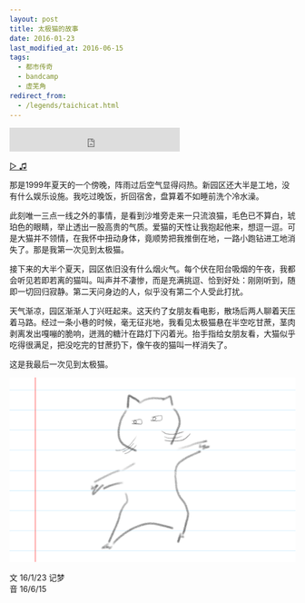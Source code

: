 ```yaml
---
layout: post
title: 太极猫的故事
date: 2016-01-23
last_modified_at: 2016-06-15
tags:
  - 都市传奇
  - bandcamp
  - 虚芜角
redirect_from:
  - /legends/taichicat.html
---
```


<iframe style="border: 0; height: 42px;" src="https://bandcamp.com/EmbeddedPlayer/album=520012298/size=small/bgcol=ffffff/linkcol=4ec5ec/artwork=none/track=3489358287/transparent=true/" seamless><a href="https://feeshy.bandcamp.com/album/ends-of-nihil">ends of nihil by feeshy</a></iframe>

[▷ ♫](https://music.163.com/song?id=1813641511)

那是1999年夏天的一个傍晚，阵雨过后空气显得闷热。新园区还大半是工地，没有什么娱乐设施。我吃过晚饭，折回宿舍，盘算着不如睡前洗个冷水澡。

此刻唯一三点一线之外的事情，是看到沙堆旁走来一只流浪猫，毛色已不算白，琥珀色的眼睛，举止透出一股高贵的气质。爱猫的天性让我抱起他来，想逗一逗。可是大猫并不领情，在我怀中扭动身体，竟顺势把我推倒在地，一路小跑钻进工地消失了。那是我第一次见到太极猫。

接下来的大半个夏天，园区依旧没有什么烟火气。每个伏在阳台吸烟的午夜，我都会听见若即若离的猫叫。叫声并不凄惨，而是充满挑逗、恰到好处：刚刚听到，随即一切回归寂静。第二天问身边的人，似乎没有第二个人受此打扰。

天气渐凉，园区渐渐人丁兴旺起来。这天约了女朋友看电影，散场后两人聊着天压着马路。经过一条小巷的时候，毫无征兆地，我看见太极猫悬在半空吃甘蔗，茎肉剥离发出嘎嘣的脆响，迸溅的糖汁在路灯下闪着光。抬手指给女朋友看，大猫似乎吃得很满足，把没吃完的甘蔗扔下，像午夜的猫叫一样消失了。

这是我最后一次见到太极猫。

![](/assets/img/taichicat.png)

文 16/1/23 记梦  
音 16/6/15